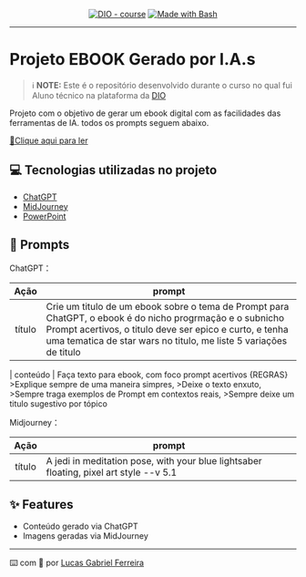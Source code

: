 <p align="center">
<a href="https://dio.me/"><img src="https://img.shields.io/badge/DIO-Course-28DA77?logo=youtube" alt="DIO - course"></a>
<a href="https://www.gnu.org/software/bash/" title="Go to Bash homepage"><img src="https://img.shields.io/badge/Prompt-Project-blue?logo=gnu-bash&amp;logoColor=white" alt="Made with Bash"></a></p>

-------


<p align="center">
</p>

# Projeto EBOOK Gerado por I.A.s


 > ℹ️ **NOTE:** Este é o repositório desenvolvido durante o curso no qual fui Aluno técnico na plataforma da [DIO](https://dio.me)

Projeto com o objetivo de gerar um ebook digital com as facilidades das ferramentas de IA. todos os prompts
seguem abaixo.

<a href="https://github.com/Lucasgabrielferreira/prompts-recipe-to-create-a-ebook/blob/main/output/ebook.pdf" title="View PDF now"> 📕Clique aqui para ler</a>

## 💻 Tecnologias utilizadas no projeto

- [ChatGPT](https://chat.openai.com/) 
- [MidJourney](https://www.midjourney.com/app/)
- [PowerPoint](https://www.microsoft.com/en/microsoft-365/powerpoint)

## 🧠 Prompts


ChatGPT：

|   Ação   | prompt                                                                                                                                                                                                                                                                         |
| :------: | ------------------------------------------------------------------------------------------------------------------------------------------------------------------------------------------------------------------------------------------------------------------------------ |
|  título  | Crie um titulo de um ebook sobre o tema de Prompt para ChatGPT, o ebook é do nicho progrmação e o subnicho Prompt acertivos, o titulo deve ser epico e curto, e tenha uma tematica de star wars no titulo, me liste 5 variações de titulo 

| conteúdo | Faça texto  para ebook, com foco prompt acertivos {REGRAS} >Explique sempre de uma maneira simpres, >Deixe o texto enxuto, >Sempre traga exemplos de Prompt em contextos reais, >Sempre deixe um titulo sugestivo por tópico

Midjourney：

|  Ação  | prompt                                                                                 |
| :----: | -------------------------------------------------------------------------------------- |
| título | A jedi in meditation pose, with your blue lightsaber floating, pixel art style --v 5.1 |

## ✨ Features

- Conteúdo gerado via ChatGPT
- Imagens geradas via MidJourney
---

⌨️ com 💜 por [Lucas Gabriel Ferreira](https://github.com/felipeAguiarCode)
